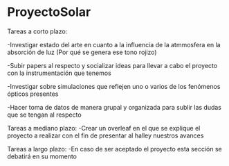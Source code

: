 # ProyectoSolar

Tareas a corto plazo:

-Investigar estado del arte en cuanto a la influencia de la atmmosfera en la absorción de luz (Por qué se genera ese tono rojizo)

-Subir papers al respecto y socializar ideas para llevar a cabo el proyecto con la instrumentación que tenemos

-Investigar sobre simulaciones que reflejen uno o varios de los fenómenos ópticos presentes 

-Hacer toma de datos de manera grupal y organizada para sublir las dudas que se tengan al respecto 

Tareas a mediano plazo:
-Crear un overleaf en el que se explique el proyecto a realizar con el fin de presentar al halley nuestros avances

Tareas a largo plazo:
-En caso de ser aceptado el proyecto esta sección se debatirá en su momento 
